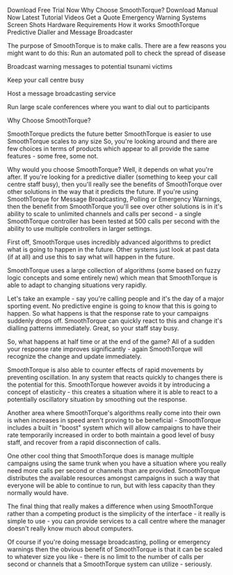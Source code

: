 Download Free Trial Now
Why Choose SmoothTorque?
Download Manual Now
Latest Tutorial Videos
Get a Quote
Emergency Warning Systems
Screen Shots
Hardware Requirements
How it works
SmoothTorque Predictive Dialler and Message Broadcaster



The purpose of SmoothTorque is to make calls. There are a few reasons you might want to do this:
Run an automated poll to check the spread of disease

Broadcast warning messages to potential tsunami victims

Keep your call centre busy

Host a message broadcasting service

Run large scale conferences where you want to dial out to participants

Why Choose SmoothTorque?

SmoothTorque predicts the future better
SmoothTorque is easier to use
SmoothTorque scales to any size
So, you're looking around and there are few choices in terms of products which appear to all provide the same features - some free, some not.

Why would you choose SmoothTorque? Well, it depends on what you're after. If you're looking for a predictive dialler (something to keep your call centre staff busy), then you'll really see the benefits of SmoothTorque over other solutions in the way that it predicts the future. If you're using SmoothTorque for Message Broadcasting, Polling or Emergency Warnings, then the benefit from SmoothTorque you'll see over other solutions is in it's ability to scale to unlimited channels and calls per second - a single SmoothTorque controller has been tested at 500 calls per second with the ability to use multiple controllers in larger settings.

First off, SmoothTorque uses incredibly advanced algorithms to predict what is going to happen in the future. Other systems just look at past data (if at all) and use this to say what will happen in the future.

SmoothTorque uses a large collection of algorithms (some based on fuzzy logic concepts and some entirely new) which mean that SmoothTorque is able to adapt to changing situations very rapidly.

Let's take an example - say you're calling people and it's the day of a major sporting event. No predictive engine is going to know that this is going to happen. So what happens is that the response rate to your campaigns suddenly drops off. SmoothTorque can quickly react to this and change it's dialling patterns immediately. Great, so your staff stay busy.

So, what happens at half time or at the end of the game? All of a sudden your response rate improves significantly - again SmoothTorque will recognize the change and update immediately.

SmoothTorque is also able to counter effects of rapid movements by preventing oscillation. In any system that reacts quickly to changes there is the potential for this. SmoothTorque however avoids it by introducing a concept of elasticity - this creates a situation where it is able to react to a potentially oscillatory situation by smoothing out the response.

Another area where SmoothTorque's algorithms really come into their own is when increases in speed aren't proving to be beneficial - SmoothTorque includes a built in "boost" system which will allow campaigns to have their rate temporarily increased in order to both maintain a good level of busy staff, and recover from a rapid disconnection of calls.

One other cool thing that SmoothTorque does is manage multiple campaigns using the same trunk when you have a situation where you really need more calls per second or channels than are provided. SmoothTorque distributes the available resources amongst campaigns in such a way that everyone will be able to continue to run, but with less capacity than they normally would have.

The final thing that really makes a difference when using SmoothTorque rather than a competing product is the simplicity of the interface - it really is simple to use - you can provide services to a call centre where the manager doesn't really know much about computers.

Of course if you're doing message broadcasting, polling or emergency warnings then the obvious benefit of SmoothTorque is that it can be scaled to whatever size you like - there is no limit to the number of calls per second or channels that a SmoothTorque system can utilize - seriously.